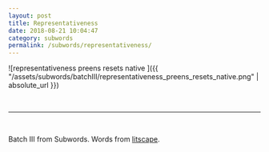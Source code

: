 ```yaml
---
layout: post
title: Representativeness 
date: 2018-08-21 10:04:47
category: subwords
permalink: /subwords/representativeness/ 
---
```


![representativeness preens resets native ]({{ "/assets/subwords/batchIII/representativeness_preens_resets_native.png" | absolute_url }})


&nbsp;

---

&nbsp;

Batch III from Subwords. Words from [litscape](https://www.litscape.com/).

